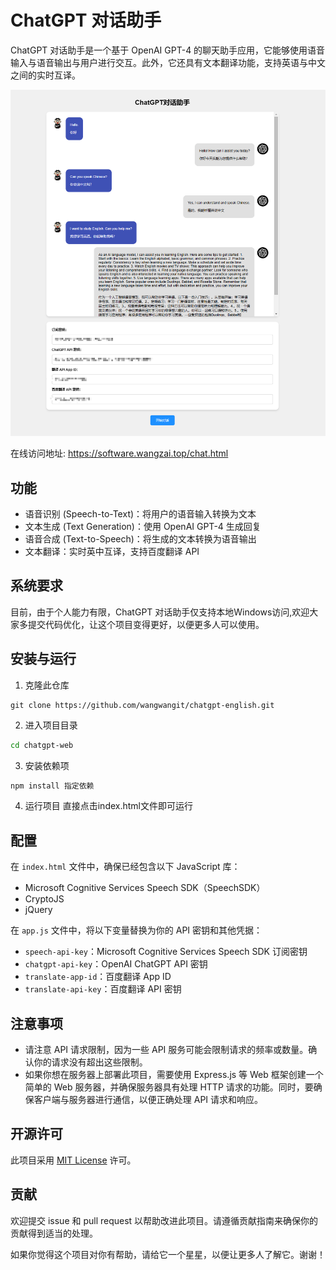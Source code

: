 # ChatGPT 对话助手

ChatGPT 对话助手是一个基于 OpenAI GPT-4 的聊天助手应用，它能够使用语音输入与语音输出与用户进行交互。此外，它还具有文本翻译功能，支持英语与中文之间的实时互译。

![ChatGPT 对话助手](./demo.png)

在线访问地址: https://software.wangzai.top/chat.html

## 功能

- 语音识别 (Speech-to-Text)：将用户的语音输入转换为文本
- 文本生成 (Text Generation)：使用 OpenAI GPT-4 生成回复
- 语音合成 (Text-to-Speech)：将生成的文本转换为语音输出
- 文本翻译：实时英中互译，支持百度翻译 API

## 系统要求
目前，由于个人能力有限，ChatGPT 对话助手仅支持本地Windows访问,欢迎大家多提交代码优化，让这个项目变得更好，以便更多人可以使用。


## 安装与运行

1. 克隆此仓库
```git
git clone https://github.com/wangwangit/chatgpt-english.git
```
2. 进入项目目录
```bash
cd chatgpt-web
```
3. 安装依赖项
```bash
npm install 指定依赖
```
4. 运行项目
直接点击index.html文件即可运行

## 配置

在 `index.html` 文件中，确保已经包含以下 JavaScript 库：

- Microsoft Cognitive Services Speech SDK（SpeechSDK）
- CryptoJS
- jQuery

在 `app.js` 文件中，将以下变量替换为你的 API 密钥和其他凭据：

- `speech-api-key`：Microsoft Cognitive Services Speech SDK 订阅密钥
- `chatgpt-api-key`：OpenAI ChatGPT API 密钥
- `translate-app-id`：百度翻译 App ID
- `translate-api-key`：百度翻译 API 密钥



## 注意事项

- 请注意 API 请求限制，因为一些 API 服务可能会限制请求的频率或数量。确认你的请求没有超出这些限制。
- 如果你想在服务器上部署此项目，需要使用 Express.js 等 Web 框架创建一个简单的 Web 服务器，并确保服务器具有处理 HTTP 请求的功能。同时，要确保客户端与服务器进行通信，以便正确处理 API 请求和响应。

## 开源许可

此项目采用 [MIT License](LICENSE) 许可。

## 贡献

欢迎提交 issue 和 pull request 以帮助改进此项目。请遵循贡献指南来确保你的贡献得到适当的处理。

如果你觉得这个项目对你有帮助，请给它一个星星，以便让更多人了解它。谢谢！
